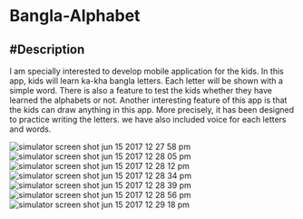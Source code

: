 # Bangla-Alphabet

#Description
---
I am specially interested to develop mobile application for the kids. In this app, kids will learn ka-kha bangla letters. Each letter will be shown with a simple word. There is also a feature to test the kids whether they have learned the alphabets or not. Another interesting feature of this app is that the kids can draw anything in this app. More precisely, it has been designed to practice writing the letters.
we have also included voice for each letters and words.


![simulator screen shot jun 15 2017 12 27 58 pm](https://user-images.githubusercontent.com/25689142/27379889-e21a9f12-569e-11e7-95a3-3fb841c2bfef.png)
![simulator screen shot jun 15 2017 12 28 05 pm](https://user-images.githubusercontent.com/25689142/27379891-e3533cea-569e-11e7-9c48-3d5c86101991.png)
![simulator screen shot jun 15 2017 12 28 12 pm](https://user-images.githubusercontent.com/25689142/27379894-e5c62730-569e-11e7-83f5-a5ca0f2041e2.png)
![simulator screen shot jun 15 2017 12 28 34 pm](https://user-images.githubusercontent.com/25689142/27379895-e83ca1c4-569e-11e7-8298-862d70a7bce6.png)
![simulator screen shot jun 15 2017 12 28 39 pm](https://user-images.githubusercontent.com/25689142/27379903-ec620d34-569e-11e7-8dd4-0b2363353142.png)
![simulator screen shot jun 15 2017 12 28 56 pm](https://user-images.githubusercontent.com/25689142/27379907-edaf087c-569e-11e7-98b9-3df5d8be3d9e.png)
![simulator screen shot jun 15 2017 12 29 18 pm](https://user-images.githubusercontent.com/25689142/27379911-f148f308-569e-11e7-9746-e405c77819e7.png)
